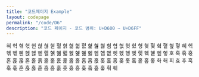 ```yaml
---
title: "코드페이지 Example"
layout: codepage
permalink: "/code/D6"
description: "코드 페이지 - 코드 범위: U+D600 ~ U+D6FF"
---
```


<span class="character">혀</span>
<span class="character">혁</span>
<span class="character">혂</span>
<span class="character">혃</span>
<span class="character">현</span>
<span class="character">혅</span>
<span class="character">혆</span>
<span class="character">혇</span>
<span class="character">혈</span>
<span class="character">혉</span>
<span class="character">혊</span>
<span class="character">혋</span>
<span class="character">혌</span>
<span class="character">혍</span>
<span class="character">혎</span>
<span class="character">혏</span>
<span class="character">혐</span>
<span class="character">협</span>
<span class="character">혒</span>
<span class="character">혓</span>
<span class="character">혔</span>
<span class="character">형</span>
<span class="character">혖</span>
<span class="character">혗</span>
<span class="character">혘</span>
<span class="character">혙</span>
<span class="character">혚</span>
<span class="character">혛</span>
<span class="character">혜</span>
<span class="character">혝</span>
<span class="character">혞</span>
<span class="character">혟</span>
<span class="character">혠</span>
<span class="character">혡</span>
<span class="character">혢</span>
<span class="character">혣</span>
<span class="character">혤</span>
<span class="character">혥</span>
<span class="character">혦</span>
<span class="character">혧</span>
<span class="character">혨</span>
<span class="character">혩</span>
<span class="character">혪</span>
<span class="character">혫</span>
<span class="character">혬</span>
<span class="character">혭</span>
<span class="character">혮</span>
<span class="character">혯</span>
<span class="character">혰</span>
<span class="character">혱</span>
<span class="character">혲</span>
<span class="character">혳</span>
<span class="character">혴</span>
<span class="character">혵</span>
<span class="character">혶</span>
<span class="character">혷</span>
<span class="character">호</span>
<span class="character">혹</span>
<span class="character">혺</span>
<span class="character">혻</span>
<span class="character">혼</span>
<span class="character">혽</span>
<span class="character">혾</span>
<span class="character">혿</span>
<span class="character">홀</span>
<span class="character">홁</span>
<span class="character">홂</span>
<span class="character">홃</span>
<span class="character">홄</span>
<span class="character">홅</span>
<span class="character">홆</span>
<span class="character">홇</span>
<span class="character">홈</span>
<span class="character">홉</span>
<span class="character">홊</span>
<span class="character">홋</span>
<span class="character">홌</span>
<span class="character">홍</span>
<span class="character">홎</span>
<span class="character">홏</span>
<span class="character">홐</span>
<span class="character">홑</span>
<span class="character">홒</span>
<span class="character">홓</span>
<span class="character">화</span>
<span class="code tofu"></span>
<span class="code tofu"></span>
<span class="code tofu"></span>
<span class="code tofu"></span>
<span class="code tofu"></span>
<span class="code tofu"></span>
<span class="code tofu"></span>
<span class="code tofu"></span>
<span class="code tofu"></span>
<span class="code tofu"></span>
<span class="code tofu"></span>
<span class="code tofu"></span>
<span class="code tofu"></span>
<span class="code tofu"></span>
<span class="code tofu"></span>
<span class="code tofu"></span>
<span class="code tofu"></span>
<span class="code tofu"></span>
<span class="code tofu"></span>
<span class="code tofu"></span>
<span class="code tofu"></span>
<span class="code tofu"></span>
<span class="code tofu"></span>
<span class="code tofu"></span>
<span class="code tofu"></span>
<span class="code tofu"></span>
<span class="code tofu"></span>
<span class="character">홰</span>
<span class="code tofu"></span>
<span class="code tofu"></span>
<span class="code tofu"></span>
<span class="code tofu"></span>
<span class="code tofu"></span>
<span class="code tofu"></span>
<span class="code tofu"></span>
<span class="code tofu"></span>
<span class="code tofu"></span>
<span class="code tofu"></span>
<span class="code tofu"></span>
<span class="code tofu"></span>
<span class="code tofu"></span>
<span class="code tofu"></span>
<span class="code tofu"></span>
<span class="code tofu"></span>
<span class="code tofu"></span>
<span class="code tofu"></span>
<span class="code tofu"></span>
<span class="code tofu"></span>
<span class="code tofu"></span>
<span class="code tofu"></span>
<span class="code tofu"></span>
<span class="code tofu"></span>
<span class="code tofu"></span>
<span class="code tofu"></span>
<span class="code tofu"></span>
<span class="character">회</span>
<span class="code tofu"></span>
<span class="code tofu"></span>
<span class="code tofu"></span>
<span class="code tofu"></span>
<span class="code tofu"></span>
<span class="code tofu"></span>
<span class="code tofu"></span>
<span class="code tofu"></span>
<span class="code tofu"></span>
<span class="code tofu"></span>
<span class="code tofu"></span>
<span class="code tofu"></span>
<span class="code tofu"></span>
<span class="code tofu"></span>
<span class="code tofu"></span>
<span class="code tofu"></span>
<span class="code tofu"></span>
<span class="code tofu"></span>
<span class="code tofu"></span>
<span class="code tofu"></span>
<span class="code tofu"></span>
<span class="code tofu"></span>
<span class="code tofu"></span>
<span class="code tofu"></span>
<span class="code tofu"></span>
<span class="code tofu"></span>
<span class="code tofu"></span>
<span class="character">효</span>
<span class="code tofu"></span>
<span class="code tofu"></span>
<span class="code tofu"></span>
<span class="code tofu"></span>
<span class="code tofu"></span>
<span class="code tofu"></span>
<span class="code tofu"></span>
<span class="code tofu"></span>
<span class="code tofu"></span>
<span class="code tofu"></span>
<span class="code tofu"></span>
<span class="code tofu"></span>
<span class="code tofu"></span>
<span class="code tofu"></span>
<span class="code tofu"></span>
<span class="code tofu"></span>
<span class="code tofu"></span>
<span class="code tofu"></span>
<span class="code tofu"></span>
<span class="code tofu"></span>
<span class="code tofu"></span>
<span class="code tofu"></span>
<span class="code tofu"></span>
<span class="code tofu"></span>
<span class="code tofu"></span>
<span class="code tofu"></span>
<span class="code tofu"></span>
<span class="character">후</span>
<span class="character">훅</span>
<span class="character">훆</span>
<span class="character">훇</span>
<span class="character">훈</span>
<span class="character">훉</span>
<span class="character">훊</span>
<span class="character">훋</span>
<span class="code tofu"></span>
<span class="code tofu"></span>
<span class="code tofu"></span>
<span class="code tofu"></span>
<span class="code tofu"></span>
<span class="code tofu"></span>
<span class="code tofu"></span>
<span class="code tofu"></span>
<span class="character">훔</span>
<span class="character">훕</span>
<span class="character">훖</span>
<span class="character">훗</span>
<span class="character">훘</span>
<span class="character">훙</span>
<span class="character">훚</span>
<span class="code tofu"></span>
<span class="character">훜</span>
<span class="code tofu"></span>
<span class="character">훞</span>
<span class="character">훟</span>
<span class="character">훠</span>
<span class="code tofu"></span>
<span class="code tofu"></span>
<span class="code tofu"></span>
<span class="code tofu"></span>
<span class="code tofu"></span>
<span class="code tofu"></span>
<span class="code tofu"></span>
<span class="code tofu"></span>
<span class="code tofu"></span>
<span class="code tofu"></span>
<span class="code tofu"></span>
<span class="code tofu"></span>
<span class="code tofu"></span>
<span class="code tofu"></span>
<span class="code tofu"></span>
<span class="code tofu"></span>
<span class="code tofu"></span>
<span class="code tofu"></span>
<span class="code tofu"></span>
<span class="code tofu"></span>
<span class="code tofu"></span>
<span class="code tofu"></span>
<span class="code tofu"></span>
<span class="code tofu"></span>
<span class="code tofu"></span>
<span class="code tofu"></span>
<span class="code tofu"></span>
<span class="character">훼</span>
<span class="code tofu"></span>
<span class="code tofu"></span>
<span class="code tofu"></span>